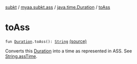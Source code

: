 [subkt](../../index.md) / [myaa.subkt.ass](../index.md) / [java.time.Duration](index.md) / [toAss](./to-ass.md)

# toAss

`fun `[`Duration`](https://docs.oracle.com/javase/9/docs/api/java/time/Duration.html)`.toAss(): `[`String`](https://kotlinlang.org/api/latest/jvm/stdlib/kotlin/-string/index.html) [(source)](https://github.com/Myaamori/SubKt/blob/0.1.12/src/main/kotlin/myaa/subkt/ass/parser.kt#L871)

Converts this [Duration](https://docs.oracle.com/javase/9/docs/api/java/time/Duration.html) into a time as represented in ASS.
See [String.assTime](../kotlin.-string/ass-time.md).

